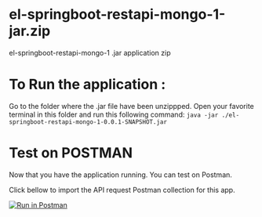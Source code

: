# el-springboot-restapi-mongo-1-jar.zip
el-springboot-restapi-mongo-1 .jar application zip

# To Run the application :
Go to the folder where the .jar file have been unzippped.
Open your favorite terminal in this folder and run this following command: 
``` java -jar ./el-springboot-restapi-mongo-1-0.0.1-SNAPSHOT.jar ```

# Test on POSTMAN

Now that you have the application running.
You can test on Postman.

Click bellow to import the API request Postman collection for this app.

[![Run in Postman](https://run.pstmn.io/button.svg)](https://app.getpostman.com/run-collection/d243d99cfcbd204e5c73)
